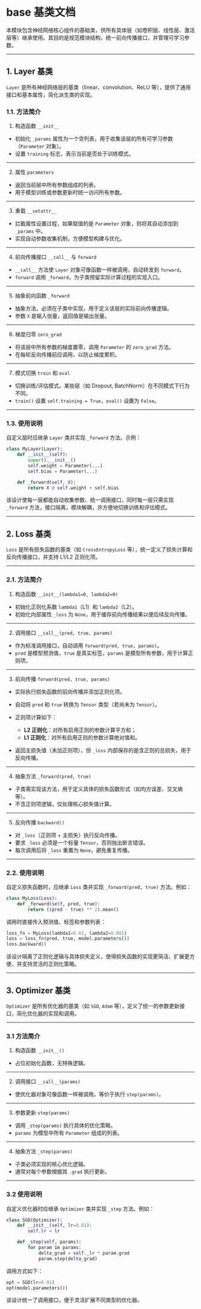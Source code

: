 # base 基类文档

本模块包含神经网络核心组件的基础类，供所有具体层（如卷积层、线性层、激活层等）继承使用。其目的是规范模块结构，统一前向传播接口，并管理可学习参数。

---

## 1. Layer 基类

`Layer` 是所有神经网络层的基类（linear、convolution、ReLU 等），提供了通用接口和基本属性，简化派生类的实现。

### 1.1. 方法简介

1. 构造函数 `__init__`
- 初始化 `_params` 属性为一个空列表，用于收集该层的所有可学习参数（`Parameter` 对象）。
- 设置 `training` 标志，表示当前是否处于训练模式。

---

2. 属性 `parameters`
- 返回当前层中所有参数组成的列表。
- 用于模型训练或参数更新时统一访问所有参数。

---

3. 重载 `__setattr__`
- 拦截属性设置过程，如果赋值的是 `Parameter` 对象，则将其自动添加到 `_params` 中。
- 实现自动参数收集机制，方便模型构建与优化。

---

4. 前向传播接口 `__call__` 与 `forward`
- `__call__` 方法使 `Layer` 对象可像函数一样被调用，自动转发到 `forward`。
- `forward` 调用 `_forward`，为子类预留实际计算过程的实现入口。

---

5. 抽象前向函数 `_forward`
- 抽象方法，必须在子类中实现，用于定义该层的实际前向传播逻辑。
- 参数 `X` 是输入张量，返回值是输出张量。

---

6. 梯度归零 `zero_grad`
- 将该层中所有参数的梯度置零，调用 `Parameter` 的 `zero_grad` 方法。
- 在每轮反向传播前应调用，以防止梯度累积。

---

7. 模式切换 `train` 和 `eval`
- 切换训练/评估模式。某些层（如 Dropout, BatchNorm）在不同模式下行为不同。
- `train()` 设置 `self.training = True`，`eval()` 设置为 `False`。

---

### 1.3. 使用说明

自定义层时应继承 `Layer` 类并实现 `_forward` 方法。示例：

```python
class MyLayer(Layer):
    def __init__(self):
        super().__init__()
        self.weight = Parameter(...)
        self.bias = Parameter(...)

    def _forward(self, X):
        return X @ self.weight + self.bias
```

该设计使每一层都能自动收集参数、统一调用接口，同时每一层只需实现 `_forward` 方法，接口隔离，模块解耦，并方便地切换训练和评估模式。

---

## 2. Loss 基类

`Loss` 是所有损失函数的基类（如 `CrossEntropyLoss` 等），统一定义了损失计算和反向传播接口，并支持 L1/L2 正则化项。

---

### 2.1. 方法简介

1. 构造函数 `__init__(lambda1=0, lambda2=0)`

* 初始化正则化系数 `lambda1`（L1）和 `lambda2`（L2）。
* 初始化内部属性 `_loss` 为 `None`，用于缓存前向传播结果以便后续反向传播。

---

2. 调用接口 `__call__(pred, true, params)`

* 作为标准调用接口，自动调用 `forward(pred, true, params)`。
* `pred` 是模型预测值，`true` 是真实标签，`params` 是模型所有参数，用于计算正则项。

---

3. 前向传播 `forward(pred, true, params)`

* 实际执行损失函数的前向传播并添加正则化项。
* 自动将 `pred` 和 `true` 转换为 `Tensor` 类型（若尚未为 `Tensor`）。
* 正则项计算如下：

  * **L2 正则化**：对所有启用正则的参数计算平方和；
  * **L1 正则化**：对所有启用正则的参数计算绝对值和。
* 返回主损失值（未加正则项），但 `_loss` 内部保存的是含正则的总损失，用于反向传播。

---

4. 抽象方法 `_forward(pred, true)`

* 子类需实现该方法，用于定义具体的损失函数形式（如均方误差、交叉熵等）。
* 不含正则项逻辑，仅处理核心损失值计算。

---

5. 反向传播 `backward()`

* 对 `_loss`（正则项 + 主损失）执行反向传播。
* 要求 `_loss` 必须是一个标量 `Tensor`，否则抛出断言错误。
* 每次调用后将 `_loss` 重置为 `None`，避免重复传播。

---

### 2.2. 使用说明

自定义损失函数时，应继承 `Loss` 类并实现 `_forward(pred, true)` 方法。例如：

```python
class MyLoss(Loss):
    def _forward(self, pred, true):
        return ((pred - true) ** 2).mean()
```

调用时直接传入预测值、标签和参数列表：

```python
loss_fn = MyLoss(lambda1=0.01, lambda2=0.001)
loss = loss_fn(pred, true, model.parameters())
loss.backward()
```

该设计隔离了正则化逻辑与具体损失定义，使得损失函数的实现更简洁、扩展更方便，并支持灵活的正则化策略。

---

## 3. Optimizer 基类

`Optimizer` 是所有优化器的基类（如 `SGD`, `Adam` 等），定义了统一的参数更新接口，简化优化器的实现和调用。

---

### 3.1 方法简介

1. 构造函数 `__init__()`

* 占位初始化函数，无特殊逻辑。

---

2. 调用接口 `__call__(params)`

* 使优化器对象可像函数一样被调用，等价于执行 `step(params)`。

---

3. 参数更新 `step(params)`

* 调用 `_step(params)` 执行具体的优化策略。
* `params` 为模型中所有 `Parameter` 组成的列表。

---

4. 抽象方法 `_step(params)`

* 子类必须实现的核心优化逻辑。
* 通常对每个参数根据其 `.grad` 执行更新。

---

### 3.2 使用说明

自定义优化器时应继承 `Optimizer` 类并实现 `_step` 方法。例如：

```python
class SGD(Optimizer):
    def __init__(self, lr=0.01):
        self.lr = lr

    def _step(self, params):
        for param in params:
            delta_grad = self._lr * param.grad
            param.step(delta_grad)
```

调用方式如下：

```python
opt = SGD(lr=0.01)
opt(model.parameters())
```

该设计统一了调用接口，便于灵活扩展不同类型的优化器。


